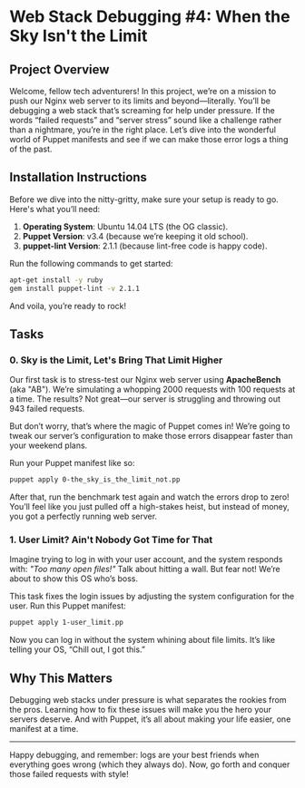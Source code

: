 # Web Stack Debugging #4: When the Sky Isn't the Limit

## Project Overview
Welcome, fellow tech adventurers! In this project, we’re on a mission to push our Nginx web server to its limits and beyond—literally. You’ll be debugging a web stack that’s screaming for help under pressure. If the words “failed requests” and “server stress” sound like a challenge rather than a nightmare, you’re in the right place. Let’s dive into the wonderful world of Puppet manifests and see if we can make those error logs a thing of the past.

## Installation Instructions
Before we dive into the nitty-gritty, make sure your setup is ready to go. Here's what you’ll need:

1. **Operating System**: Ubuntu 14.04 LTS (the OG classic).
2. **Puppet Version**: v3.4 (because we’re keeping it old school).
3. **puppet-lint Version**: 2.1.1 (because lint-free code is happy code).

Run the following commands to get started:

```bash
apt-get install -y ruby
gem install puppet-lint -v 2.1.1
```

And voila, you’re ready to rock!

## Tasks

### 0. Sky is the Limit, Let's Bring That Limit Higher

Our first task is to stress-test our Nginx web server using **ApacheBench** (aka "AB"). We’re simulating a whopping 2000 requests with 100 requests at a time. The results? Not great—our server is struggling and throwing out 943 failed requests. 

But don’t worry, that’s where the magic of Puppet comes in! We’re going to tweak our server’s configuration to make those errors disappear faster than your weekend plans.

Run your Puppet manifest like so:

```bash
puppet apply 0-the_sky_is_the_limit_not.pp
```

After that, run the benchmark test again and watch the errors drop to zero! You’ll feel like you just pulled off a high-stakes heist, but instead of money, you got a perfectly running web server.

### 1. User Limit? Ain't Nobody Got Time for That

Imagine trying to log in with your user account, and the system responds with: *"Too many open files!"* Talk about hitting a wall. But fear not! We’re about to show this OS who’s boss.

This task fixes the login issues by adjusting the system configuration for the user. Run this Puppet manifest:

```bash
puppet apply 1-user_limit.pp
```

Now you can log in without the system whining about file limits. It’s like telling your OS, “Chill out, I got this.”

## Why This Matters
Debugging web stacks under pressure is what separates the rookies from the pros. Learning how to fix these issues will make you the hero your servers deserve. And with Puppet, it’s all about making your life easier, one manifest at a time.

---

Happy debugging, and remember: logs are your best friends when everything goes wrong (which they always do). Now, go forth and conquer those failed requests with style!
